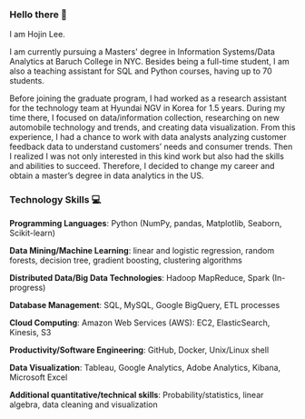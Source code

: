 ### Hello there 👋

I am Hojin Lee.

I am currently pursuing a Masters' degree in Information Systems/Data Analytics at Baruch College in NYC. Besides being a full-time student, I am also a teaching assistant for SQL and Python courses, having up to 70 students. 

Before joining the graduate program, I had worked as a research assistant for the technology team at Hyundai NGV in Korea for 1.5 years. During my time there, I focused on data/information collection, researching on new automobile technology and trends, and creating data visualization. From this experience, I had a chance to work with data analysts analyzing customer feedback data to understand customers’ needs and consumer trends. Then I realized I was not only interested in this kind work but also had the skills and abilities to succeed. Therefore, I decided to change my career and obtain a master’s degree in data analytics in the US.


### Technology Skills 💻
**Programming Languages**: Python (NumPy, pandas, Matplotlib, Seaborn, Scikit-learn)

**Data Mining/Machine Learning**: linear and logistic regression, random forests, decision tree, gradient boosting, clustering algorithms

**Distributed Data/Big Data Technologies**: Hadoop MapReduce, Spark (In-progress)

**Database Management**: SQL, MySQL, Google BigQuery, ETL processes

**Cloud Computing**: Amazon Web Services (AWS): EC2, ElasticSearch, Kinesis, S3

**Productivity/Software Engineering**: GitHub, Docker, Unix/Linux shell

**Data Visualization**: Tableau, Google Analytics, Adobe Analytics, Kibana, Microsoft Excel

**Additional quantitative/technical skills**: Probability/statistics, linear algebra, data cleaning and visualization
